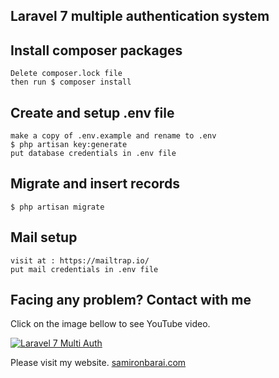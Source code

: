 ## Laravel 7 multiple authentication system

## Install composer packages
```
Delete composer.lock file
then run $ composer install
```

## Create and setup .env file
```
make a copy of .env.example and rename to .env
$ php artisan key:generate
put database credentials in .env file
```

## Migrate and insert records
```
$ php artisan migrate
```

## Mail setup 
```
visit at : https://mailtrap.io/
put mail credentials in .env file
```

## Facing any problem? Contact with me

Click on the image bellow to see YouTube video.

[![Laravel 7 Multi Auth](https://img.youtube.com/vi/qXYa-TIrzr8/0.jpg)](https://www.youtube.com/watch?v=qXYa-TIrzr8) 

Please visit my website.
[samironbarai.com](https://samironbarai.com) 
